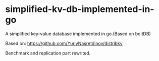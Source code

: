 # simplified-kv-db-implemented-in-go
A simplified key-value database implemented in go.(Based on boltDB)

Based on: https://github.com/YuriyNasretdinov/distribkv

Benchmark and replication part rewrited.
